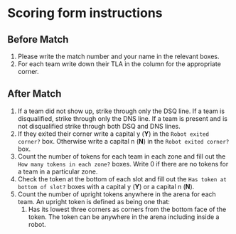 Scoring form instructions
=========================

Before Match
------------

1.  Please write the match number and your name in the relevant boxes.
2.  For each team write down their TLA in the column for the appropriate
    corner.

After Match
-----------

1.  If a team did not show up, strike through only the DSQ line. If a team
    is disqualified, strike through only the DNS line. If a team is present
    and is not disqualified strike through both DSQ and DNS lines.
2.  If they exited their corner write a capital y (**Y**) in the
    `Robot exited corner?` box. Otherwise write a capital n (**N**) in
    the `Robot exited corner?` box.
3.  Count the number of tokens for each team in each zone and fill out
    the `How many tokens in each zone?` boxes. Write 0 if there are no tokens
    for a team in a particular zone.
4.  Check the token at the bottom of each slot and fill out the
    `Has token at bottom of slot?` boxes with a capital y (**Y**) or a capital
    n (**N**).
5.  Count the number of upright tokens anywhere in the arena for each
    team. An upright token is defined as being one that:
    1.  Has its lowest three corners as corners from the bottom face of the
        token. The token can be anywhere in the arena including inside a robot.


